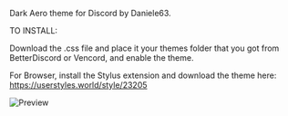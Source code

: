Dark Aero theme for Discord by Daniele63.

TO INSTALL:

Download the .css file and place it your themes folder that you got from BetterDiscord or Vencord, and enable the theme.

For Browser, install the Stylus extension and download the theme here: https://userstyles.world/style/23205

<img src="https://userstyles.world/preview/23205/3.webp" alt="Preview">
